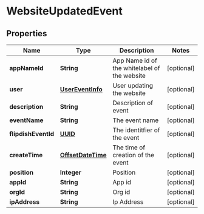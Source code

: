
# WebsiteUpdatedEvent

## Properties
Name | Type | Description | Notes
------------ | ------------- | ------------- | -------------
**appNameId** | **String** | App Name id of the whitelabel of the website |  [optional]
**user** | [**UserEventInfo**](UserEventInfo.md) | User updating the website |  [optional]
**description** | **String** | Description of event |  [optional]
**eventName** | **String** | The event name |  [optional]
**flipdishEventId** | [**UUID**](UUID.md) | The identitfier of the event |  [optional]
**createTime** | [**OffsetDateTime**](OffsetDateTime.md) | The time of creation of the event |  [optional]
**position** | **Integer** | Position |  [optional]
**appId** | **String** | App id |  [optional]
**orgId** | **String** | Org id |  [optional]
**ipAddress** | **String** | Ip Address |  [optional]



